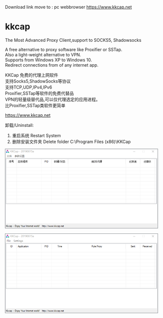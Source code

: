 Download link move to :
pc webbrowser https://www.kkcap.net



# kkcap
The Most Advanced Proxy Client,support to SOCKS5, Shadowsocks  

A free alternative to proxy software like Proxifier or SSTap.  
Also a light-weight alternative to VPN.  
Supports from Windows XP to Windows 10.  
Redirect connections from of any internet app.  

KKCap 免费的代理上网软件  
支持Socks5,ShadowSocks等协议  
支持TCP,UDP,IPv4,IPv6  
Proxifier,SSTap等软件的免费代替品  
VPN的轻量级替代品,可以仅代理选定的应用进程。  
比Proxifier,SSTap类软件更简单  

https://www.kkcap.net

卸载/Uninstall:
1. 重启系统  Restart System
2. 删除安装文件夹 Delete folder  C:\Program Files (x86)\KKCap

![jpg](https://raw.githubusercontent.com/ji4ozhu/imagefiles/master/cn.gif)

![jpg](https://raw.githubusercontent.com/ji4ozhu/imagefiles/master/en.gif)
